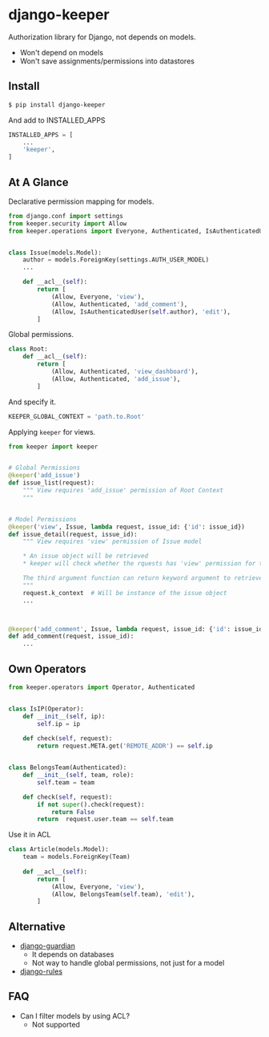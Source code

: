 # django-keeper

Authorization library for Django, not depends on models.

* Won't depend on models
* Won't save assignments/permissions into datastores

## Install

```bash
$ pip install django-keeper
```

And add to INSTALLED_APPS

```python
INSTALLED_APPS = [
    ...
    'keeper',
]
```

## At A Glance

Declarative permission mapping for models.

```python
from django.conf import settings
from keeper.security import Allow
from keeper.operations import Everyone, Authenticated, IsAuthenticatedUser


class Issue(models.Model):
    author = models.ForeignKey(settings.AUTH_USER_MODEL)
    ...

    def __acl__(self):
        return [
            (Allow, Everyone, 'view'),
            (Allow, Authenticated, 'add_comment'),
            (Allow, IsAuthenticatedUser(self.author), 'edit'),
        ]

```

Global permissions.

```python
class Root:
    def __acl__(self):
        return [
            (Allow, Authenticated, 'view_dashboard'),
            (Allow, Authenticated, 'add_issue'),
        ]
```

And specify it.

```python
KEEPER_GLOBAL_CONTEXT = 'path.to.Root'
```

Applying `keeper` for views.

```python
from keeper import keeper


# Global Permissions
@keeper('add_issue')
def issue_list(request):
    """ View requires 'add_issue' permission of Root Context
    """


# Model Permissions
@keeper('view', Issue, lambda request, issue_id: {'id': issue_id})
def issue_detail(request, issue_id):
    """ View requires 'view' permission of Issue model

    * An issue object will be retrieved
    * keeper will check whether the rquests has 'view' permission for the issue

    The third argument function can return keyword argument to retrieve the issue object.
    """
    request.k_context  # Will be instance of the issue object
    ...



@keeper('add_comment', Issue, lambda request, issue_id: {'id': issue_id})
def add_comment(request, issue_id):
    ...

```

## Own Operators

```python
from keeper.operators import Operator, Authenticated


class IsIP(Operator):
    def __init__(self, ip):
        self.ip = ip
        
    def check(self, request):
        return request.META.get('REMOTE_ADDR') == self.ip


class BelongsTeam(Authenticated):
    def __init__(self, team, role):
        self.team = team

    def check(self, request):
        if not super().check(request):
            return False
        return  request.user.team == self.team
```

Use it in ACL

```python
class Article(models.Model):
    team = models.ForeignKey(Team)
    
    def __acl__(self):
        return [
            (Allow, Everyone, 'view'),
            (Allow, BelongsTeam(self.team), 'edit'),
        ]
```

## Alternative

* [django-guardian](https://github.com/django-guardian/django-guardian)
    * It depends on databases
    * Not way to handle global permissions, not just for a model
* [django-rules](https://github.com/dfunckt/django-rules)

## FAQ

* Can I filter models by using ACL?
    * Not supported

